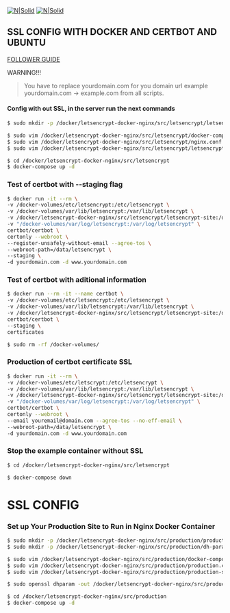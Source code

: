 [![N|Solid](https://ikuty.com/wp-content/uploads/2016/07/certbot.png)](https://certbot.eff.org/)
[![N|Solid](https://github.frapsoft.com/top/docker-security.jpg)](https://www.docker.com/)

## SSL CONFIG WITH DOCKER AND CERTBOT AND UBUNTU

 [FOLLOWER GUIDE](https://www.humankode.com/ssl/how-to-set-up-free-ssl-certificates-from-lets-encrypt-using-docker-and-nginx)

WARNING!!!

> You have to replace yourdomain.com for
> you domain url example yourdomain.com -> example.com
> from all scripts.



#### Config with out SSL, in the server run the next commands
```sh
$ sudo mkdir -p /docker/letsencrypt-docker-nginx/src/letsencrypt/letsencrypt-site

$ sudo vim /docker/letsencrypt-docker-nginx/src/letsencrypt/docker-compose.yml # Use content of file of ./letsencrypt/docker-compose.yml
$ sudo vim /docker/letsencrypt-docker-nginx/src/letsencrypt/nginx.conf # Use content of file of ./letsencrypt/nginx.conf
$ sudo vim /docker/letsencrypt-docker-nginx/src/letsencrypt/letsencrypt-site/index.html # Use content of file of ./letsencrypt/index.html

$ cd /docker/letsencrypt-docker-nginx/src/letsencrypt
$ docker-compose up -d
```
### Test of certbot with --staging flag
```bash
$ docker run -it --rm \
-v /docker-volumes/etc/letsencrypt:/etc/letsencrypt \
-v /docker-volumes/var/lib/letsencrypt:/var/lib/letsencrypt \
-v /docker/letsencrypt-docker-nginx/src/letsencrypt/letsencrypt-site:/data/letsencrypt \
-v "/docker-volumes/var/log/letsencrypt:/var/log/letsencrypt" \
certbot/certbot \
certonly --webroot \
--register-unsafely-without-email --agree-tos \
--webroot-path=/data/letsencrypt \
--staging \
-d yourdomain.com -d www.yourdomain.com
```
### Test of certbot with aditional information
```bash
$ docker run --rm -it --name certbot \
-v /docker-volumes/etc/letsencrypt:/etc/letsencrypt \
-v /docker-volumes/var/lib/letsencrypt:/var/lib/letsencrypt \
-v /docker/letsencrypt-docker-nginx/src/letsencrypt/letsencrypt-site:/data/letsencrypt \
certbot/certbot \
--staging \
certificates

$ sudo rm -rf /docker-volumes/
```

### Production of certbot certificate SSL
```bash
$ docker run -it --rm \
-v /docker-volumes/etc/letscrypt:/etc/letsencrypt \
-v /docker-volumes/var/lib/letsencrypt:/var/lib/letsencrypt \
-v /docker/letsencrypt-docker-nginx/src/letsencrypt/letsencrypt-site:/data/letsencrypt \
-v "/docker-volumes/var/log/letsencrypt:/var/log/letsencrypt" \
certbot/certbot \
certonly --webroot \
--email youremail@domain.com --agree-tos --no-eff-email \
--webroot-path=/data/letsencrypt \
-d yourdomain.com -d www.yourdomain.com
```

### Stop the example container without SSL
```bash
$ cd /docker/letsencrypt-docker-nginx/src/letsencrypt

$ docker-compose down
```

# SSL CONFIG

### Set up Your Production Site to Run in Nginx Docker Container
```bash
$ sudo mkdir -p /docker/letsencrypt-docker-nginx/src/production/production-site
$ sudo mkdir -p /docker/letsencrypt-docker-nginx/src/production/dh-param

$ sudo vim /docker/letsencrypt-docker-nginx/src/production/docker-compose.yml # Use content of file of ./production/docker-compose.yml
$ sudo vim /docker/letsencrypt-docker-nginx/src/production/production.conf # Use content of file of ./production/production.conf                                                                                                               
$ sudo vim /docker/letsencrypt-docker-nginx/src/production/production-site/index.html # Use content of file of ./production/index.html 

$ sudo openssl dhparam -out /docker/letsencrypt-docker-nginx/src/production/dh-param/dhparam-2048.pem 2048

$ cd /docker/letsencrypt-docker-nginx/src/production
$ docker-compose up -d
```




